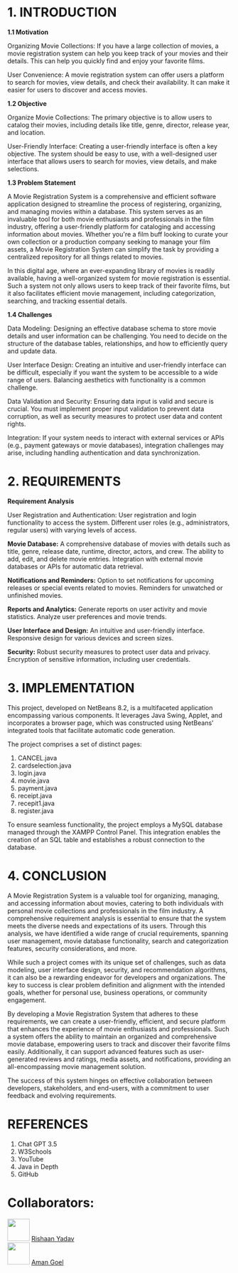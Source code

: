 # 1.	INTRODUCTION

**1.1 Motivation**

Organizing Movie Collections: 
If you have a large collection of movies, a movie registration system can help you keep track of your movies and their details. This can help you quickly find and enjoy your favorite films.

User Convenience: 
A movie registration system can offer users a platform to search for movies, view details, and check their availability. It can make it easier for users to discover and access movies.


**1.2 Objective**


Organize Movie Collections: 
The primary objective is to allow users to catalog their movies, including details like title, genre, director, release year, and location. 

User-Friendly Interface:
Creating a user-friendly interface is often a key objective. The system should be easy to use, with a well-designed user interface that allows users to search for movies, view details, and make selections.


**1.3 Problem Statement**


A Movie Registration System is a comprehensive and efficient software application designed to streamline the process of registering, organizing, and managing movies within a database. This system serves as an invaluable tool for both movie enthusiasts and professionals in the film industry, offering a user-friendly platform for cataloging and accessing information about movies. Whether you're a film buff looking to curate your own collection or a production company seeking to manage your film assets, a Movie Registration System can simplify the task by providing a centralized repository for all things related to movies.
 
In this digital age, where an ever-expanding library of movies is readily available, having a well-organized system for movie registration is essential. Such a system not only allows users to keep track of their favorite films, but it also facilitates efficient movie management, including categorization, searching, and tracking essential details.




**1.4 Challenges**


Data Modeling:
Designing an effective database schema to store movie details and user information can be challenging. You need to decide on the structure of the database tables, relationships, and how to efficiently query and update data.

User Interface Design:
Creating an intuitive and user-friendly interface can be difficult, especially if you want the system to be accessible to a wide range of users. Balancing aesthetics with functionality is a common challenge.

Data Validation and Security:
Ensuring data input is valid and secure is crucial. You must implement proper input validation to prevent data corruption, as well as security measures to protect user data and content rights.      
                                                                                                              
Integration:
If your system needs to interact with external services or APIs (e.g., payment gateways or movie databases), integration challenges may arise, including handling authentication and data synchronization.






# 2.	REQUIREMENTS 


**Requirement Analysis**

User Registration and Authentication:
User registration and login functionality to access the system.
Different user roles (e.g., administrators, regular users) with varying levels of access.

**Movie Database:**
A comprehensive database of movies with details such as title, genre, release date, runtime, director, actors, and crew.
The ability to add, edit, and delete movie entries.
Integration with external movie databases or APIs for automatic data retrieval.

**Notifications and Reminders:**
Option to set notifications for upcoming releases or special events related to movies.
Reminders for unwatched or unfinished movies.

**Reports and Analytics:**
Generate reports on user activity and movie statistics.
Analyze user preferences and movie trends.

**User Interface and Design:**
An intuitive and user-friendly interface.
Responsive design for various devices and screen sizes.

**Security:**
Robust security measures to protect user data and privacy.
Encryption of sensitive information, including user credentials.



# 3.	IMPLEMENTATION


This project, developed on NetBeans 8.2, is a multifaceted application encompassing various components. It leverages Java Swing, Applet, and incorporates a browser page, which was constructed using NetBeans' integrated tools that facilitate automatic code generation.

The project comprises a set of distinct pages:

1. CANCEL.java
2. cardselection.java
3. login.java
4. movie.java
5. payment.java
6. receipt.java
7. recepit1.java
8. register.java

To ensure seamless functionality, the project employs a MySQL database managed through the XAMPP Control Panel. This integration enables the creation of an SQL table and establishes a robust connection to the database.






# 4.	CONCLUSION


A Movie Registration System is a valuable tool for organizing, managing, and accessing information about movies, catering to both individuals with personal movie collections and professionals in the film industry. A comprehensive requirement analysis is essential to ensure that the system meets the diverse needs and expectations of its users. Through this analysis, we have identified a wide range of crucial requirements, spanning user management, movie database functionality, search and categorization features, security considerations, and more.

While such a project comes with its unique set of challenges, such as data modeling, user interface design, security, and recommendation algorithms, it can also be a rewarding endeavor for developers and organizations. The key to success is clear problem definition and alignment with the intended goals, whether for personal use, business operations, or community engagement.
 
By developing a Movie Registration System that adheres to these requirements, we can create a user-friendly, efficient, and secure platform that enhances the experience of movie enthusiasts and professionals. Such a system offers the ability to maintain an organized and comprehensive movie database, empowering users to track and discover their favorite films easily. Additionally, it can support advanced features such as user-generated reviews and ratings, media assets, and notifications, providing an all-encompassing movie management solution.
 
The success of this system hinges on effective collaboration between developers, stakeholders, and end-users, with a commitment to user feedback and evolving requirements.





# REFERENCES


1.	Chat GPT 3.5
2.	W3Schools
3.	YouTube
4.	Java in Depth
5.	GitHub



# Collaborators:

<img src="https://github.com/RishaanYadav.png" width="50" height="50" /> [Rishaan Yadav](https://github.com/RishaanYadav)
<br>
<img src="https://github.com/Wolfie8935.png" width="50" height="50" /> [Aman Goel](https://github.com/Wolfie8935)
